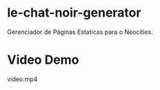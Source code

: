 # le-chat-noir-generator
Gerenciador de Páginas Estaticas para o Neocities.

# Video Demo
video.mp4
